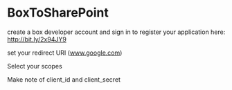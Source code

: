 # BoxToSharePoint

create a box developer account and sign in to register your application 
  here: http://bit.ly/2x94JY9
 
set your redirect URI (www.google.com)

Select your scopes

Make note of client_id and client_secret

